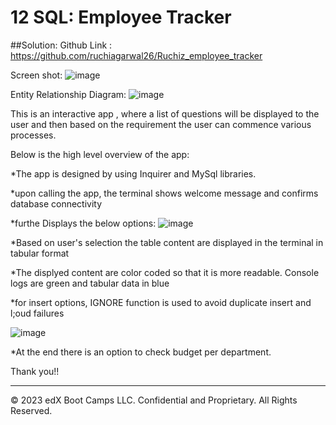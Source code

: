 # 12 SQL: Employee Tracker

##Solution:
Github Link : https://github.com/ruchiagarwal26/Ruchiz_employee_tracker

Screen shot:
![image](https://user-images.githubusercontent.com/115508901/227070875-2effbec6-9a9a-49e1-b30b-1cf90c8ba7fb.png)


Entity Relationship Diagram:
![image](https://user-images.githubusercontent.com/115508901/226140640-f1631004-96a8-4e4c-ad9b-68cb24355ce5.png)

This is an interactive app , where a list of questions will be displayed to the user and then based on the requirement the user can commence various processes.

Below is the high level overview of the app:

*The app is designed by using Inquirer and MySql libraries. 

*upon calling the app, the terminal shows welcome message and confirms database connectivity

*furthe Displays the below options:
![image](https://user-images.githubusercontent.com/115508901/227071606-da885f74-a3e7-4017-afad-436451dd8352.png)

*Based on user's selection the table content are displayed in the terminal in tabular format

*The displyed content are color coded so that it is more readable. Console logs are green and tabular data in blue

*for insert options, IGNORE function is used to avoid duplicate insert and l;oud failures

![image](https://user-images.githubusercontent.com/115508901/227071999-292941b0-753a-42f9-978f-a55dca8a71f8.png)

*At the end there is an option to check budget per department.

Thank you!!


- - -
© 2023 edX Boot Camps LLC. Confidential and Proprietary. All Rights Reserved.
